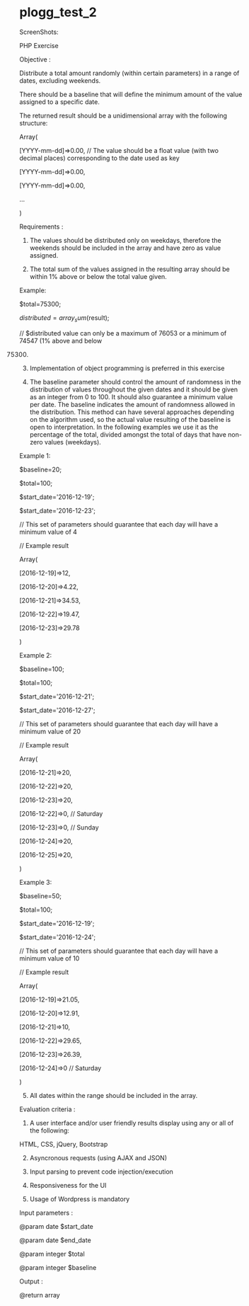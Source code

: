 # plogg_test_2


ScreenShots: 





PHP Exercise

Objective :

Distribute a total amount randomly (within certain parameters) in a range of dates, excluding weekends.

There should be a baseline that will define the minimum amount of the value assigned to a specific date.

The returned result should be a unidimensional array with the following structure:

Array(

[YYYY-mm-dd]=>0.00, // The value should be a float value (with two decimal places) corresponding to the date used as key

[YYYY-mm-dd]=>0.00,

[YYYY-mm-dd]=>0.00,

...

)

Requirements :

1. The values should be distributed only on weekdays, therefore the weekends should be included in the array and have zero
as value assigned.

2. The total sum of the values assigned in the resulting array should be within 1% above or below the total value given.

Example:

$total=75300;

$distributed=array_sum($result);

// $distributed value can only be a maximum of 76053 or a minimum of 74547 (1% above and below

75300)

3. Implementation of object programming is preferred in this exercise

4. The baseline parameter should control the amount of randomness in the distribution of values throughout the given dates
and it should be given as an integer from 0 to 100. It should also guarantee a minimum value per date. The baseline indicates
the amount of randomness allowed in the distribution. This method can have several approaches depending on the algorithm
used, so the actual value resulting of the baseline is open to interpretation. In the following examples we use it as the
percentage of the total, divided amongst the total of days that have non-zero values (weekdays).

Example 1:

$baseline=20;

$total=100;

$start_date='2016-12-19';

$start_date='2016-12-23';

// This set of parameters should guarantee that each day will have a minimum value of 4

// Example result

Array(

[2016-12-19]=>12,

[2016-12-20]=>4.22,

[2016-12-21]=>34.53,

[2016-12-22]=>19.47,

[2016-12-23]=>29.78

)

Example 2:

$baseline=100;

$total=100;

$start_date='2016-12-21';

$start_date='2016-12-27';

// This set of parameters should guarantee that each day will have a minimum value of 20

// Example result

Array(

[2016-12-21]=>20,

[2016-12-22]=>20,

[2016-12-23]=>20,

[2016-12-22]=>0, // Saturday

[2016-12-23]=>0, // Sunday

[2016-12-24]=>20,

[2016-12-25]=>20,

)

Example 3:

$baseline=50;

$total=100;

$start_date='2016-12-19';

$start_date='2016-12-24';

// This set of parameters should guarantee that each day will have a minimum value of 10

// Example result

Array(

[2016-12-19]=>21.05,

[2016-12-20]=>12.91,

[2016-12-21]=>10,

[2016-12-22]=>29.65,

[2016-12-23]=>26.39,

[2016-12-24]=>0 // Saturday

)

5. All dates within the range should be included in the array.

Evaluation criteria :

1. A user interface and/or user friendly results display using any or all of the following:

HTML, CSS, jQuery, Bootstrap

2. Asyncronous requests (using AJAX and JSON)

3. Input parsing to prevent code injection/execution

4. Responsiveness for the UI

5. Usage of Wordpress is mandatory

Input parameters :

@param date $start_date

@param date $end_date

@param integer $total

@param integer $baseline

Output :

@return array


